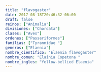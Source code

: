 ```yaml
---
title: "flavogaster"
date: 2017-08-18T20:46:32-06:00
draft: false
reinos: ["Animalia"]
divisiones: ["Chordata"]
clases: ["Aves"]
ordenes: ["Passeriformes"]
familias: ["Tyrannidae "]
generos: ["Elaenia"]
nombre_cientifico: "Elaenia flavogaster"
nombre_comun: "Elainia Copetona "
nombre_ingles: "Yellow-bellied Elaenia"
---
```

